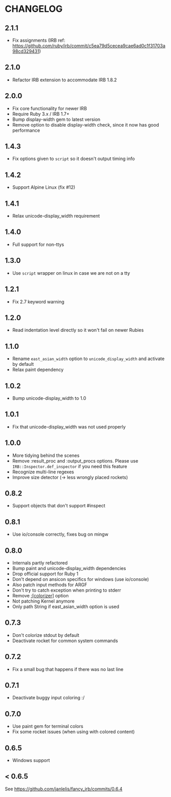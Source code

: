 # CHANGELOG

## 2.1.1
* Fix assignments (IRB ref: https://github.com/ruby/irb/commit/c5ea79d5cecea9cae6ad0c1f31703a98cd329431)

## 2.1.0
* Refactor IRB extension to accommodate IRB 1.8.2

## 2.0.0
* Fix core functionality for newer IRB
* Require Ruby 3.x / IRB 1.7+
* Bump display-width gem to latest version
* Remove option to disable display-width check, since it now has good performance

## 1.4.3
* Fix options given to `script` so it doesn't output timing info

## 1.4.2
* Support Alpine Linux (fix #12)

## 1.4.1
* Relax unicode-display_width requirement

## 1.4.0
* Full support for non-ttys

## 1.3.0
* Use `script` wrapper on linux in case we are not on a tty

## 1.2.1
* Fix 2.7 keyword warning

## 1.2.0
* Read indentation level directly so it won't fail on newer Rubies

## 1.1.0
* Rename `east_asian_width` option to `unicode_display_width` and activate by default
* Relax paint dependency

## 1.0.2
* Bump unicode-display_width to 1.0

## 1.0.1
* Fix that unicode-display_width was not used properly

## 1.0.0
* More tidying behind the scenes
* Remove :result_proc and :output_procs options. Please use `IRB::Inspector.def_inspector` if you need this feature
* Recognize multi-line regexes
* Improve size detector (-> less wrongly placed rockets)

## 0.8.2
* Support objects that don't support #inspect

## 0.8.1
* Use io/console correctly, fixes bug on mingw

## 0.8.0
* Internals partly refactored
* Bump paint and unicode-display_width dependencies
* Drop official support for Ruby 1
* Don't depend on ansicon specifics for windows (use io/console)
* Also patch input methods for ARGF
* Don't try to catch exception when printing to stderr
* Remove [:[colorizer]](:output) option
* Not patching Kernel anymore
* Only path String if east_asian_width option is used

## 0.7.3
* Don't colorize stdout by default
* Deactivate rocket for common system commands

## 0.7.2
* Fix a small bug that happens if there was no last line

## 0.7.1
* Deactivate buggy input coloring :/

## 0.7.0
* Use paint gem for terminal colors
* Fix some rocket issues (when using with colored content)

## 0.6.5
* Windows support

## < 0.6.5
See https://github.com/janlelis/fancy_irb/commits/0.6.4
